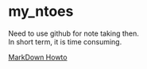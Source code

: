 # my_ntoes

Need to use github for note taking then.  
In short term, it is time consuming.

[MarkDown Howto](https://guides.github.com/features/mastering-markdown/)
